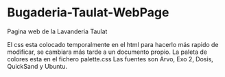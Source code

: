 # Bugaderia-Taulat-WebPage
Pagina web de la Lavanderia Taulat

El css esta colocado temporalmente en el html para hacerlo más rapido de modificar, se cambiara más tarde a un documento propio.
La paleta de colores esta en el fichero palette.css
Las fuentes son Arvo, Exo 2, Dosis, QuickSand y Ubuntu.

